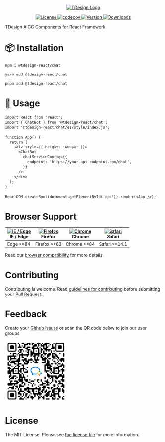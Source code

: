 <p align="center">
  <a href="https://tdesign.tencent.com/" target="_blank">
    <img alt="TDesign Logo" width="200" src="https://tdesign.gtimg.com/site/TDesign.png" />
  </a>
</p>

<p align="center">
   <a href="https://www.npmjs.com/package/@tdesign-react/chat">
    <img src="https://img.shields.io/npm/l/@tdesign-react/chat.svg?sanitize=true" alt="License" />
  </a>
  <a href="https://app.codecov.io/gh/Tencent/@tdesign-react/chat">
    <img src="https://img.shields.io/codecov/c/github/Tencent/@tdesign-react/chat/develop.svg?style=flat-square" alt="codecov">
  </a>
  <a href="https://www.npmjs.com/package/@tdesign-react/chat">
    <img src="https://img.shields.io/npm/v/@tdesign-react/chat.svg?sanitize=true" alt="Version">
  </a>
  <a href="https://www.npmjs.com/package/@tdesign-react/chat">
    <img src="https://img.shields.io/npm/dm/@tdesign-react/chat.svg?sanitize=true" alt="Downloads" />
  </a>
</p>

TDesign AIGC Components for React Framework

# 📦 Installation

```shell
npm i @tdesign-react/chat
```

```shell
yarn add @tdesign-react/chat
```

```shell
pnpm add @tdesign-react/chat
```

# 🔨 Usage

```tsx
import React from 'react';
import { ChatBot } from '@tdesign-react/chat';
import '@tdesign-react/chat/es/style/index.js';

function App() {
  return (
    <div style={{ height: '600px' }}>
      <ChatBot
        chatServiceConfig={{
          endpoint: 'https://your-api-endpoint.com/chat',
        }}
      />
    </div>
  );
}

ReactDOM.createRoot(document.getElementById('app')).render(<App />);
```

# Browser Support

| [<img src="https://raw.githubusercontent.com/alrra/browser-logos/master/src/edge/edge_48x48.png" alt="IE / Edge" width="24px" height="24px" />](http://godban.github.io/browsers-support-badges/)<br/> IE / Edge | [<img src="https://raw.githubusercontent.com/alrra/browser-logos/master/src/firefox/firefox_48x48.png" alt="Firefox" width="24px" height="24px" />](http://godban.github.io/browsers-support-badges/)<br/>Firefox | [<img src="https://raw.githubusercontent.com/alrra/browser-logos/master/src/chrome/chrome_48x48.png" alt="Chrome" width="24px" height="24px" />](http://godban.github.io/browsers-support-badges/)<br/>Chrome | [<img src="https://raw.githubusercontent.com/alrra/browser-logos/master/src/safari/safari_48x48.png" alt="Safari" width="24px" height="24px" />](http://godban.github.io/browsers-support-badges/)<br/>Safari |
| ---------------------------------------------------------------------------------------------------------------------------------------------------------------------------------------------------------------- | ----------------------------------------------------------------------------------------------------------------------------------------------------------------------------------------------------------------- | ------------------------------------------------------------------------------------------------------------------------------------------------------------------------------------------------------------- | ------------------------------------------------------------------------------------------------------------------------------------------------------------------------------------------------------------- |
| Edge >=84                                                                                                                                                                                                        | Firefox >=83                                                                                                                                                                                                      | Chrome >=84                                                                                                                                                                                                   | Safari >=14.1                                                                                                                                                                                                 |

Read our [browser compatibility](https://github.com/Tencent/tdesign/wiki/Browser-Compatibility) for more details.


# Contributing

Contributing is welcome. Read [guidelines for contributing](https://github.com/Tencent/tdesign-react/blob/develop/CONTRIBUTING.md) before submitting your [Pull Request](https://github.com/Tencent/tdesign-react/pulls).


# Feedback

Create your [Github issues](https://github.com/Tencent/tdesign-react/issues) or scan the QR code below to join our user groups

<img src="https://raw.githubusercontent.com/Tencent/tdesign/main/packages/components/src/images/groups/react-group.png" width="200" />

# License

The MIT License. Please see [the license file](./LICENSE) for more information.
